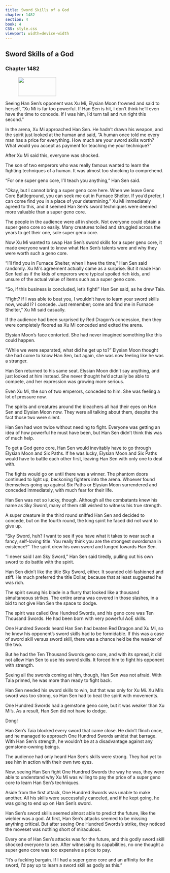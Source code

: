 ```yaml
---
title: Sword Skills of a God
chapter: 1482
section: 4
book: 4
CSS: style.css
viewport: width=device-width
---
```


## Sword Skills of a God

### Chapter 1482

<figure>
	<img src="../Images/gem.gif" alt="" id="gem" width="120" height="60" />
</figure>

Seeing Han Sen’s opponent was Xu Mi, Elysian Moon frowned and said to herself, “Xu Mi is far too powerful. If Han Sen is hit, I don’t think he’ll even have the time to concede. If I was him, I’d turn tail and run right this second.”

In the arena, Xu Mi approached Han Sen. He hadn’t drawn his weapon, and the spirit just looked at the human and said, “A human once told me every man has a price for everything. How much are your sword skills worth? What would you accept as payment for teaching me your technique?”

After Xu Mi said this, everyone was shocked.

The son of two emperors who was really famous wanted to learn the fighting techniques of a human. It was almost too shocking to comprehend.

“For one super geno core, I’ll teach you anything,” Han Sen said.

“Okay, but I cannot bring a super geno core here. When we leave Geno Core Battleground, you can seek me out in Furnace Shelter. If you’d prefer, I can come find you in a place of your determining.” Xu Mi immediately agreed to this, and it seemed Han Sen’s sword techniques were deemed more valuable than a super geno core.

The people in the audience were all in shock. Not everyone could obtain a super geno core so easily. Many creatures toiled and struggled across the years to get their one, sole super geno core.

Now Xu Mi wanted to swap Han Sen’s sword skills for a super geno core, it made everyone want to know what Han Sen’s talents were and why they were worth such a geno core.

“I’ll find you in Furnace Shelter, when I have the time,” Han Sen said randomly. Xu Mi’s agreement actually came as a surprise. But it made Han Sen feel as if the kids of emperors were typical spoiled rich kids, and unsure of the actual value of items such as a super geno core.

“So, if this business is concluded, let’s fight!” Han Sen said, as he drew Taia.

“Fight? If I was able to beat you, I wouldn’t have to learn your sword skills now, would I? I concede. Just remember; come and find me in Furnace Shelter,” Xu Mi said casually.

If the audience had been surprised by Red Dragon’s concession, then they were completely floored as Xu Mi conceded and exited the arena.

Elysian Moon’s face contorted. She had never imagined something like this could happen.

“While we were separated, what did he get up to?” Elysian Moon thought she had come to know Han Sen, but again, she was now feeling like he was a stranger.

Han Sen returned to his same seat. Elysian Moon didn’t say anything, and just looked at him instead. She never thought he’d actually be able to compete, and her expression was growing more serious.

Even Xu Mi, the son of two emperors, conceded to him. She was feeling a lot of pressure now.

The spirits and creatures around the bleachers all had their eyes on Han Sen and Elysian Moon now. They were all talking about them, despite the fact those two were silent.

Han Sen had won twice without needing to fight. Everyone was getting an idea of how powerful he must have been, but Han Sen didn’t think this was of much help.

To get a God geno core, Han Sen would inevitably have to go through Elysian Moon and Six Paths. If he was lucky, Elysian Moon and Six Paths would have to battle each other first, leaving Han Sen with only one to deal with.

The fights would go on until there was a winner. The phantom doors continued to light up, beckoning fighters into the arena. Whoever found themselves going up against Six Paths or Elysian Moon surrendered and conceded immediately, with much fear for their life.

Han Sen was not so lucky, though. Although all the combatants knew his name as Sky Sword, many of them still wished to witness his true strength.

A super creature in the third round sniffed Han Sen and decided to concede, but on the fourth round, the king spirit he faced did not want to give up.

“Sky Sword, huh? I want to see if you have what it takes to wear such a fancy, self-loving title. You really think you are the strongest swordsman in existence?” The spirit drew his own sword and lunged towards Han Sen.

“I never said I am Sky Sword,” Han Sen said tiredly, pulling out his own sword to do battle with the spirit.

Han Sen didn’t like the title Sky Sword, either. It sounded old-fashioned and stiff. He much preferred the title Dollar, because that at least suggested he was rich.

The spirit swung his blade in a flurry that looked like a thousand simultaneous strikes. The entire arena was covered in those slashes, in a bid to not give Han Sen the space to dodge.

The spirit was called One Hundred Swords, and his geno core was Ten Thousand Swords. He had been born with very powerful AoE skills.

One Hundred Swords heard Han Sen had beaten Red Dragon and Xu Mi, so he knew his opponent’s sword skills had to be formidable. If this was a case of sword skill versus sword skill, there was a chance he’d be the weaker of the two.

But he had the Ten Thousand Swords geno core, and with its spread, it did not allow Han Sen to use his sword skills. It forced him to fight his opponent with strength.

Seeing all the swords coming at him, though, Han Sen was not afraid. With Taia primed, he was more than ready to fight back.

Han Sen needed his sword skills to win, but that was only for Xu Mi. Xu Mi’s sword was too strong, so Han Sen had to beat the spirit with movements.

One Hundred Swords had a gemstone geno core, but it was weaker than Xu Mi’s. As a result, Han Sen did not have to dodge.

Dong!

Han Sen’s Taia blocked every sword that came close. He didn’t flinch once, and he managed to approach One Hundred Swords amidst that barrage. With Han Sen’s strength, he wouldn’t be at a disadvantage against any gemstone-owning beings.

The audience had only heard Han Sen’s skills were strong. They had yet to see him in action with their own two eyes.

Now, seeing Han Sen fight One Hundred Swords the way he was, they were able to understand why Xu Mi was willing to pay the price of a super geno core to learn Han Sen’s techniques.

Aside from the first attack, One Hundred Swords was unable to make another. All his skills were successfully canceled, and if he kept going, he was going to end up on Han Sen’s sword.

Han Sen’s sword skills seemed almost able to predict the future, like the wielder was a god. At first, Han Sen’s attacks seemed to be missing anything critical. But after seeing One Hundred Swords’s strike, they noticed the moveset was nothing short of miraculous.

Every one of Han Sen’s attacks was for the future, and this godly sword skill shocked everyone to see. After witnessing its capabilities, no one thought a super geno core was too expensive a price to pay.

“It’s a fucking bargain. If I had a super geno core and an affinity for the sword, I’d pay up to learn a sword skill as godly as this.”